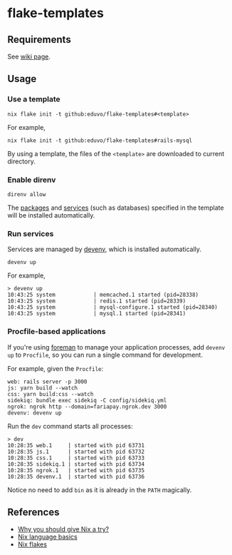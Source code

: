 # flake-templates

## Requirements

See [wiki page](https://github.com/eduvo/flake-templates/wiki/Requirements).

## Usage

### Use a template

```shell
nix flake init -t github:eduvo/flake-templates#<template>
```

For example,

```shell
nix flake init -t github:eduvo/flake-templates#rails-mysql
```

By using a template, the files of the `<template>` are downloaded to current directory.

### Enable direnv

``` shell
direnv allow
```

The [packages](https://search.nixos.org/packages) and
[services](https://devenv.sh/services/#supported-services) (such as databases)
specified in the template will be installed automatically.

### Run services

Services are managed by [devenv](https://devenv.sh/), which is installed automatically.

``` shell
devenv up
```

For example,

``` shell
> devenv up
10:43:25 system            | memcached.1 started (pid=28338)
10:43:25 system            | redis.1 started (pid=28339)
10:43:25 system            | mysql-configure.1 started (pid=28340)
10:43:25 system            | mysql.1 started (pid=28341)
```

### Procfile-based applications
If you're using [foreman](https://github.com/ddollar/foreman) to manage your
application processes, add `devenv up` to `Procfile`, so you can run a single
command for development.

For example, given the `Procfile`:

```
web: rails server -p 3000
js: yarn build --watch
css: yarn build:css --watch
sidekiq: bundle exec sidekiq -C config/sidekiq.yml
ngrok: ngrok http --domain=fariapay.ngrok.dev 3000
devenv: devenv up
```

Run the `dev` command starts all processes:

``` shell
> dev
10:28:35 web.1     | started with pid 63731
10:28:35 js.1      | started with pid 63732
10:28:35 css.1     | started with pid 63733
10:28:35 sidekiq.1 | started with pid 63734
10:28:35 ngrok.1   | started with pid 63735
10:28:35 devenv.1  | started with pid 63736
```

Notice no need to add `bin` as it is already in the `PATH` magically.

## References
- [Why you should give Nix a try?](https://nixos.org/guides/nix-pills/why-you-should-give-it-a-try)
- [Nix language basics](https://nix.dev/tutorials/nix-language)
- [Nix flakes](https://nixos.wiki/wiki/Flakes)
